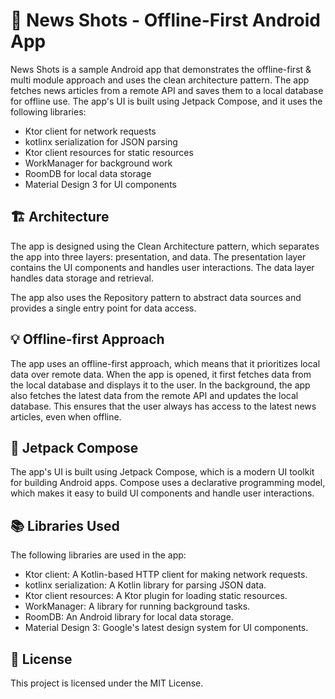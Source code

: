 # 📰 News Shots - Offline-First Android App

News Shots is a sample Android app that demonstrates the offline-first & multi module approach and
uses the clean architecture pattern. The app fetches news articles from a remote API and saves them
to a local database for offline use. The app's UI is built using Jetpack Compose, and it uses the
following libraries:

- Ktor client for network requests
- kotlinx serialization for JSON parsing
- Ktor client resources for static resources
- WorkManager for background work
- RoomDB for local data storage
- Material Design 3 for UI components

## 🏗️ Architecture

The app is designed using the Clean Architecture pattern, which separates the app into three layers:
presentation, and data. The presentation layer contains the UI components and handles user
interactions. The data layer handles data storage and retrieval.

The app also uses the Repository pattern to abstract data sources and provides a single entry point
for data access.

## 💡 Offline-first Approach

The app uses an offline-first approach, which means that it prioritizes local data over remote data.
When the app is opened, it first fetches data from the local database and displays it to the user.
In the background, the app also fetches the latest data from the remote API and updates the local
database. This ensures that the user always has access to the latest news articles, even when
offline.

## 🎨 Jetpack Compose

The app's UI is built using Jetpack Compose, which is a modern UI toolkit for building Android apps.
Compose uses a declarative programming model, which makes it easy to build UI components and handle
user interactions.

## 📚 Libraries Used

The following libraries are used in the app:

- Ktor client: A Kotlin-based HTTP client for making network requests.
- kotlinx serialization: A Kotlin library for parsing JSON data.
- Ktor client resources: A Ktor plugin for loading static resources.
- WorkManager: A library for running background tasks.
- RoomDB: An Android library for local data storage.
- Material Design 3: Google's latest design system for UI components.

## 📄 License

This project is licensed under the MIT License.

